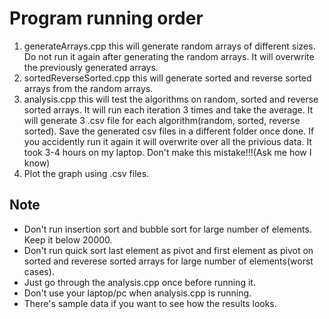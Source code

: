 # Program running order
1. generateArrays.cpp this will generate random arrays of different sizes. Do not run it again after generating the random arrays. It will overwrite the previously generated arrays.
2. sortedReverseSorted.cpp this will generate sorted and reverse sorted arrays from the random arrays. 
3. analysis.cpp this will test the algorithms on random, sorted and reverse sorted arrays. It will run each iteration 3 times and take the average. It will generate 3 .csv file for each algorithm(random, sorted, reverse sorted). Save the generated csv files in a different folder once done. If you accidently run it again it will overwrite over all the privious data. It took 3-4 hours on my laptop. Don't make this mistake!!!(Ask me how I know)
4. Plot the graph using .csv files.  

## Note
* Don't run insertion sort and bubble sort for large number of elements. Keep it below 20000.
* Don't run quick sort last element as pivot and first element as pivot on sorted and reverese sorted arrays for large number of elements(worst cases).
* Just go through the analysis.cpp once before running it.
* Don't use your laptop/pc when analysis.cpp is running.
* There's sample data if you want to see how the results looks. 